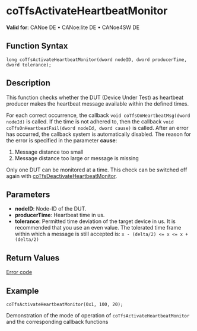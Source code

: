 # coTfsActivateHeartbeatMonitor

**Valid for**: CANoe DE • CANoe:lite DE • CANoe4SW DE

## Function Syntax

```plaintext
long coTfsActivateHeartbeatMonitor(dword nodeID, dword producerTime, dword tolerance);
```

## Description

This function checks whether the DUT (Device Under Test) as heartbeat producer makes the heartbeat message available within the defined times.

For each correct occurrence, the callback `void coTfsOnHeartbeatMsg(dword nodeId)` is called. If the time is not adhered to, then the callback `void coTfsOnHeartbeatFail(dword nodeId, dword cause)` is called. After an error has occurred, the callback system is automatically disabled. The reason for the error is specified in the parameter **cause**:
1. Message distance too small
2. Message distance too large or message is missing

Only one DUT can be monitored at a time. This check can be switched off again with [coTfsDeactivateHeartbeatMonitor](CAPLfunctionCoTfsDeactivateHeartbeatMonitor.md).

## Parameters

- **nodeID**: Node-ID of the DUT.
- **producerTime**: Heartbeat time in us.
- **tolerance**: Permitted time deviation of the target device in us. It is recommended that you use an even value. The tolerated time frame within which a message is still accepted is: `x - (delta/2) <= x <= x + (delta/2)`

## Return Values

[Error code](../CAPLfunctionsCANopenNLTFSErrorCodes.md)

## Example

```plaintext
coTfsActivateHeartbeatMonitor(0x1, 100, 20);
```

Demonstration of the mode of operation of `coTfsActivateHeartbeatMonitor` and the corresponding callback functions
